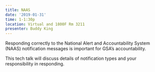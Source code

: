 ```yaml
---
title: NAAS
date: '2019-01-31'
time: 1-1:30p
location: Virtual and 1800F Rm 3211
presenter: Buddy King
---
```


Responding correctly to the National Alert and Accountability System (NAAS) notification messages is important for GSA’s accountability.

This tech talk will discuss details of notification types and your responsibility in responding.
